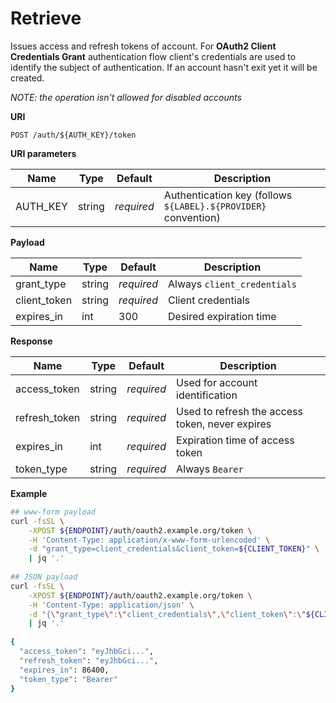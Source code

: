 # Retrieve

Issues access and refresh tokens of account. For **OAuth2 Client Credentials Grant** authentication flow client's credentials are used to identify the subject of authentication. If an account hasn't exit yet it will be created.

*NOTE: the operation isn't allowed for disabled accounts*

**URI**

```
POST /auth/${AUTH_KEY}/token
```

**URI parameters**

Name      | Type   | Default    | Description
--------- | ------ | ---------- | ------------------
AUTH\_KEY | string | _required_ | Authentication key (follows `${LABEL}.${PROVIDER}` convention)

**Payload**

Name          | Type   | Default    | Description
------------- | ------ | ---------- | ------------------
grant\_type   | string | _required_ | Always `client_credentials`
client\_token | string | _required_ | Client credentials
expires\_in   | int    |        300 | Desired expiration time

**Response**

Name           | Type   | Default    | Description
-------------- | ------ | ---------- | ------------------
access\_token  | string | _required_ | Used for account identification
refresh\_token | string | _required_ | Used to refresh the access token, never expires
expires\_in    | int    | _required_ | Expiration time of access token
token\_type    | string | _required_ | Always `Bearer`

**Example**

```bash
## www-form payload
curl -fsSL \
    -XPOST ${ENDPOINT}/auth/oauth2.example.org/token \
    -H 'Content-Type: application/x-www-form-urlencoded' \
    -d "grant_type=client_credentials&client_token=${CLIENT_TOKEN}" \
    | jq '.'
 
## JSON payload
curl -fsSL \
    -XPOST ${ENDPOINT}/auth/oauth2.example.org/token \
    -H 'Content-Type: application/json' \
    -d "{\"grant_type\":\"client_credentials\",\"client_token\":\"${CLIENT_TOKEN}\"}" \
    | jq '.'
 
{
  "access_token": "eyJhbGci...",
  "refresh_token": "eyJhbGci...",
  "expires_in": 86400,
  "token_type": "Bearer"
}
```

